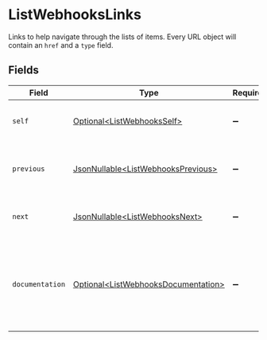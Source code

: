 # ListWebhooksLinks

Links to help navigate through the lists of items. Every URL object will contain an `href` and a `type` field.


## Fields

| Field                                                                                        | Type                                                                                         | Required                                                                                     | Description                                                                                  |
| -------------------------------------------------------------------------------------------- | -------------------------------------------------------------------------------------------- | -------------------------------------------------------------------------------------------- | -------------------------------------------------------------------------------------------- |
| `self`                                                                                       | [Optional\<ListWebhooksSelf>](../../models/operations/ListWebhooksSelf.md)                   | :heavy_minus_sign:                                                                           | The URL to the current set of items.                                                         |
| `previous`                                                                                   | [JsonNullable\<ListWebhooksPrevious>](../../models/operations/ListWebhooksPrevious.md)       | :heavy_minus_sign:                                                                           | The previous set of items, if available.                                                     |
| `next`                                                                                       | [JsonNullable\<ListWebhooksNext>](../../models/operations/ListWebhooksNext.md)               | :heavy_minus_sign:                                                                           | The next set of items, if available.                                                         |
| `documentation`                                                                              | [Optional\<ListWebhooksDocumentation>](../../models/operations/ListWebhooksDocumentation.md) | :heavy_minus_sign:                                                                           | In v2 endpoints, URLs are commonly represented as objects with an `href` and `type` field.   |